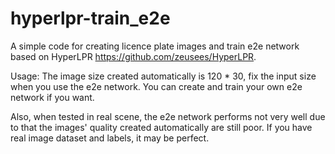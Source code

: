 # hyperlpr-train_e2e
A simple code for creating licence plate images and train e2e network based on HyperLPR https://github.com/zeusees/HyperLPR.

Usage:
The image size created automatically is 120 * 30, fix the input size when you use the e2e network. You can create and train your own e2e network if you want.

Also, when tested in real scene, the e2e network performs not very well due to that the images' quality created automatically are still poor. If you have real image dataset and labels, it may be perfect.
